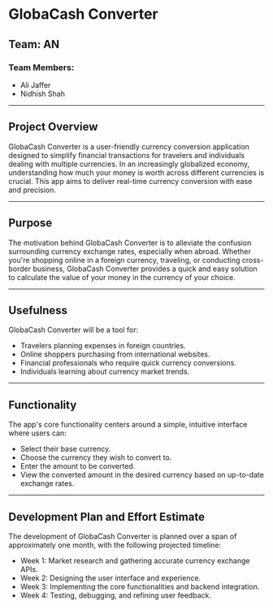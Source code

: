 # GlobaCash Converter

## Team: AN

### Team Members:
- Ali Jaffer
- Nidhish Shah

---

## Project Overview
GlobaCash Converter is a user-friendly currency conversion application designed to simplify financial transactions for travelers and individuals dealing with multiple currencies. In an increasingly globalized economy, understanding how much your money is worth across different currencies is crucial. This app aims to deliver real-time currency conversion with ease and precision.

---

## Purpose
The motivation behind GlobaCash Converter is to alleviate the confusion surrounding currency exchange rates, especially when abroad. Whether you're shopping online in a foreign currency, traveling, or conducting cross-border business, GlobaCash Converter provides a quick and easy solution to calculate the value of your money in the currency of your choice.

---

## Usefulness
GlobaCash Converter will be a tool for:

- Travelers planning expenses in foreign countries.
- Online shoppers purchasing from international websites.
- Financial professionals who require quick currency conversions.
- Individuals learning about currency market trends.

---

## Functionality
The app's core functionality centers around a simple, intuitive interface where users can:

- Select their base currency.
- Choose the currency they wish to convert to.
- Enter the amount to be converted.
- View the converted amount in the desired currency based on up-to-date exchange rates.

---

## Development Plan and Effort Estimate
The development of GlobaCash Converter is planned over a span of approximately one month, with the following projected timeline:

- Week 1: Market research and gathering accurate currency exchange APIs.
- Week 2: Designing the user interface and experience.
- Week 3: Implementing the core functionalities and backend integration.
- Week 4: Testing, debugging, and refining user feedback.
